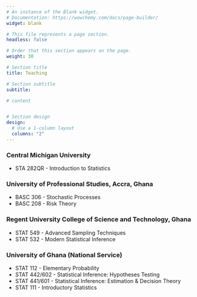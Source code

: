 ```yaml
---
# An instance of the Blank widget.
# Documentation: https://wowchemy.com/docs/page-builder/
widget: blank

# This file represents a page section.
headless: false

# Order that this section appears on the page.
weight: 30

# Section title
title: Teaching

# Section subtitle
subtitle:

# content


# Section design
design:
  # Use a 1-column layout
  columns: "2" 
---
```


### Central Michigan University 
- STA 282QR - Introduction to Statistics 

### University of Professional Studies, Accra, Ghana 
- BASC 306 - Stochastic Processes
- BASC 208 - Risk Theory 

### Regent University College of Science and Technology, Ghana    
-	STAT 549 - Advanced Sampling Techniques
- STAT 532 - Modern Statistical Inference

### University of Ghana (National Service)
- STAT 112 - Elementary Probability	
- STAT 442/602 - Statistical Inference: Hypotheses Testing	
- STAT 441/601 - Statistical Inference: Estimation \& Decision Theory
- STAT 111 - Introductory Statistics 



